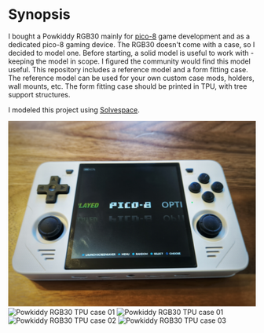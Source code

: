 # Synopsis

I bought a Powkiddy RGB30 mainly for [pico-8](https://www.lexaloffle.com/pico-8.php) game development and as a dedicated pico-8 gaming device. The RGB30 doesn't come with a case, so I decided to model one. Before starting, a solid model is useful to work with - keeping the model in scope. I figured the community would find this model useful. This repository includes a reference model and a form fitting case. The reference model can be used for your own custom case mods, holders, wall mounts, etc. The form fitting case should be printed in TPU, with tree support structures.

I modeled this project using [Solvespace](https://solvespace.com/index.pl).

![Powkiddy RGB30 Reference Model](img/powkiddy-rgb30.jpg)
![Powkiddy RGB30 TPU case 01](img/powkiddy-rgb30-case-01.jpg)
![Powkiddy RGB30 TPU case 01](img/powkiddy-rgb30-case-01.jpg)
![Powkiddy RGB30 TPU case 02](img/powkiddy-rgb30-case-02.jpg)
![Powkiddy RGB30 TPU case 03](img/powkiddy-rgb30-case-03.jpg)
